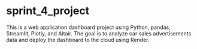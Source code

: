 # sprint_4_project
This is a web application dashboard project using Python, pandas, Streamlit, Plotly, and Altair. The goal is to analyze car sales advertisements data and deploy the dashboard to the cloud using Render.

